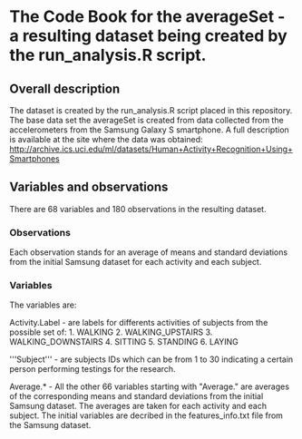 
# The Code Book for the averageSet - a resulting dataset being created by the run_analysis.R script.

## Overall description 

The dataset is created by the run_analysis.R script placed in this repository. 
The base data set the averageSet is created from data collected from the accelerometers from the Samsung Galaxy S smartphone.
A full description is available at the site where the data was obtained: http://archive.ics.uci.edu/ml/datasets/Human+Activity+Recognition+Using+Smartphones

## Variables and observations

There are 68 variables and 180 observations in the resulting dataset.

### Observations

Each observation stands for an average of means and standard deviations from the initial Samsung dataset for each activity and each subject.

### Variables

The variables are:

Activity.Label - are labels for differents activities of subjects from the possible set of:
      1. WALKING
      2. WALKING_UPSTAIRS
      3. WALKING_DOWNSTAIRS
      4. SITTING
      5. STANDING
      6. LAYING
      
'''Subject''' - are subjects IDs which can be from 1 to 30 indicating a certain person performing testings for the research.

Average.* - All the other 66 variables starting with "Average." are averages of the corresponding means and standard deviations from the initial Samsung dataset. 
The averages are taken for each activity and each subject. 
The initial variables are decribed in the features_info.txt file from the Samsung dataset.
